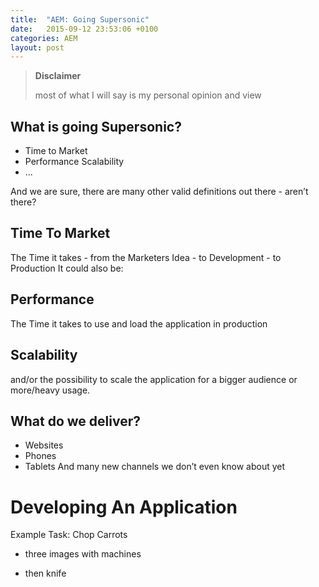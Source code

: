 ```yaml
---
title:  "AEM: Going Supersonic"
date:   2015-09-12 23:53:06 +0100
categories: AEM
layout: post
---
```

<blockquote class="blockquote">
<strong>Disclaimer</strong>
<p>most of what I will say is my personal opinion and view</p>
</blockquote>


## What is going Supersonic?

- Time to Market
- Performance Scalability
- ...

And we are sure, there are many other valid definitions out there - aren’t there?


## Time To Market
The Time it takes - from the Marketers Idea - to Development - to Production
It could also be:

## Performance
The Time it takes to use and load the application in production

## Scalability
and/or the possibility to scale the application for a bigger audience or more/heavy usage.


## What do we deliver?
- Websites
- Phones
- Tablets
And many new channels we don’t even know about yet

# Developing An Application

Example Task: Chop Carrots

- three images with machines

- then knife

